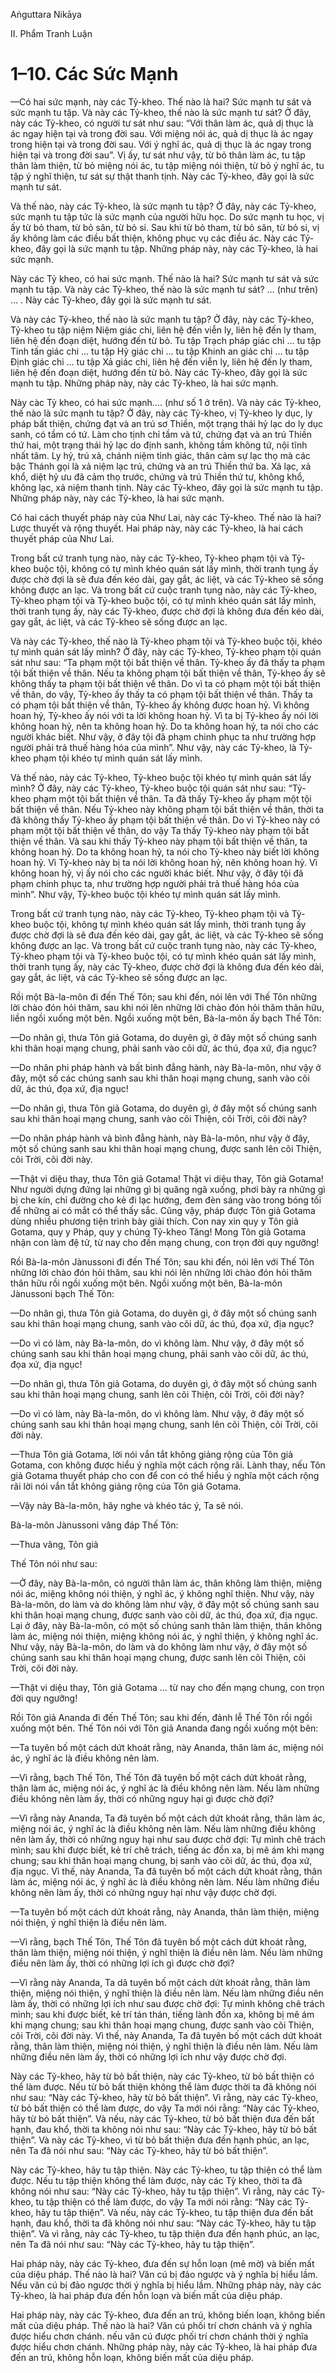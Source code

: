 Aṅguttara Nikāya

II. Phẩm Tranh Luận

# 1–10. Các Sức Mạnh

—Có hai sức mạnh, này các Tỷ-kheo. Thế nào là hai? Sức mạnh tư sát và sức mạnh tu tập. Và này các Tỷ-kheo, thế nào là sức mạnh tư sát? Ở đây, này các Tỷ-kheo, có người tư sát như sau: “Với thân làm ác, quả dị thục là ác ngay hiện tại và trong đời sau. Với miệng nói ác, quả dị thục là ác ngay trong hiện tại và trong đời sau. Với ý nghĩ ác, quả dị thục là ác ngay trong hiện tại và trong đời sau”. Vị ấy, tư sát như vậy, từ bỏ thân làm ác, tu tập thân làm thiện, từ bỏ miệng nói ác, tu tập miệng nói thiện, từ bỏ ý nghĩ ác, tu tập ý nghĩ thiện, tư sát sự thật thanh tịnh. Này các Tỷ-kheo, đây gọi là sức mạnh tư sát.

Và thế nào, này các Tỷ-kheo, là sức mạnh tu tập? Ở đây, này các Tỷ-kheo, sức mạnh tu tập tức là sức mạnh của người hữu học. Do sức mạnh tu học, vị ấy từ bỏ tham, từ bỏ sân, từ bỏ si. Sau khi từ bỏ tham, từ bỏ sân, từ bỏ si, vị ấy không làm các điều bất thiện, không phục vụ các điều ác. Này các Tỷ-kheo, đây gọi là sức mạnh tu tập. Những pháp này, này các Tỷ-kheo, là hai sức mạnh.

Này các Tỷ kheo, có hai sức mạnh. Thế nào là hai? Sức mạnh tư sát và sức mạnh tu tập. Và này các Tỷ-kheo, thế nào là sức mạnh tư sát? … (như trên) … . Này các Tỷ-kheo, đây gọi là sức mạnh tư sát.

Và này các Tỷ-kheo, thế nào là sức mạnh tu tập? Ở đây, này các Tỷ-kheo, Tỷ-kheo tu tập niệm Niệm giác chi, liên hệ đến viễn ly, liên hệ đến ly tham, liên hệ đến đoạn diệt, hướng đến từ bỏ. Tu tập Trạch pháp giác chi ... tu tập Tinh tấn giác chi ... tu tập Hỷ giác chi ... tu tập Khinh an giác chi ... tu tập Ðịnh giác chi ... tu tập Xả giác chi, liên hệ đến viễn ly, liên hệ đến ly tham, liên hệ đến đoạn diệt, hướng đến từ bỏ. Này các Tỷ-kheo, đây gọi là sức mạnh tu tập. Những pháp này, này các Tỷ-kheo, là hai sức mạnh.

Này càc Tỷ kheo, có hai sức mạnh.... (như số 1 ở trên). Và này các Tỷ-kheo, thế nào là sức mạnh tu tập? Ở đây, này các Tỷ-kheo, vị Tỷ-kheo ly dục, ly pháp bất thiện, chứng đạt và an trú sơ Thiền, một trạng thái hỷ lạc do ly dục sanh, có tầm có tứ. Làm cho tịnh chỉ tầm và tứ, chứng đạt và an trú Thiền thứ hai, một trạng thái hỷ lạc do định sanh, không tầm không tứ, nội tĩnh nhất tâm. Ly hỷ, trú xả, chánh niệm tỉnh giác, thân cảm sự lạc thọ mà các bậc Thánh gọi là xả niệm lạc trú, chứng và an trú Thiền thứ ba. Xả lạc, xả khổ, diệt hỷ ưu đã cảm thọ trước, chứng và trú Thiền thứ tư, không khổ, không lạc, xả niệm thanh tịnh. Này các Tỷ-kheo, đây gọi là sức mạnh tu tập. Những pháp này, này các Tỷ-kheo, là hai sức mạnh.

Có hai cách thuyết pháp này của Như Lai, này các Tỷ-kheo. Thế nào là hai? Lược thuyết và rộng thuyết. Hai pháp này, này các Tỷ-kheo, là hai cách thuyết pháp của Như Lai.

Trong bất cứ tranh tụng nào, này các Tỷ-kheo, Tỷ-kheo phạm tội và Tỷ-kheo buộc tội, không có tự mình khéo quán sát lấy mình, thời tranh tụng ấy được chờ đợi là sẽ đưa đến kéo dài, gay gắt, ác liệt, và các Tỷ-kheo sẽ sống không được an lạc. Và trong bất cứ cuộc tranh tụng nào, này các Tỷ-kheo, Tỷ-kheo phạm tội và Tỷ-kheo buộc tội, có tự mình khéo quán sát lấy mình, thời tranh tụng ấy, này các Tỷ-kheo, được chờ đợi là không đưa đến kéo dài, gay gắt, ác liệt, và các Tỷ-kheo sẽ sống được an lạc.

Và này các Tỷ-kheo, thế nào là Tỷ-kheo phạm tội và Tỷ-kheo buộc tội, khéo tự mình quán sát lấy mình? Ở đây, này các Tỷ-kheo, Tỷ-kheo phạm tội quán sát như sau: “Ta phạm một tội bất thiện về thân. Tỷ-kheo ấy đã thấy ta phạm tội bất thiện về thân. Nếu ta không phạm tội bất thiện về thân, Tỷ-kheo ấy sẽ không thấy ta phạm tội bất thiện về thân. Do vì ta có phạm một tội bất thiện về thân, do vậy, Tỷ-kheo ấy thấy ta có phạm tội bất thiện về thân. Thấy ta có phạm tội bất thiện về thân, Tỷ-kheo ấy không được hoan hỷ. Vì không hoan hỷ, Tỷ-kheo ấy nói với ta lời không hoan hỷ. Vì ta bị Tỷ-kheo ấy nói lời không hoan hỷ, nên ta không hoan hỷ. Do ta không hoan hỷ, ta nói cho các người khác biết. Như vậy, ở đây tội đã phạm chinh phục ta như trường hợp người phải trả thuế hàng hóa của mình”. Như vậy, này các Tỷ-kheo, là Tỷ-kheo phạm tội khéo tự mình quán sát lấy mình.

Và thế nào, này các Tỷ-kheo, Tỷ-kheo buộc tội khéo tự mình quán sát lấy mình? Ở đây, này các Tỷ-kheo, Tỷ-kheo buộc tội quán sát như sau: “Tỷ-kheo phạm một tội bất thiện về thân. Ta đã thấy Tỷ-kheo ấy phạm một tội bất thiện về thân. Nếu Tỷ-kheo này không phạm tội bất thiện về thân, thời ta đã không thấy Tỷ-kheo ấy phạm tội bất thiện về thân. Do vì Tỷ-kheo này có phạm một tội bất thiện về thân, do vậy Ta thấy Tỷ-kheo này phạm tội bất thiện về thân. Và sau khi thấy Tỷ-kheo này phạm tội bất thiện về thân, ta không hoan hỷ. Do ta không hoan hỷ, ta nói cho Tỷ-kheo này biết lời không hoan hỷ. Vì Tỷ-kheo này bị ta nói lời không hoan hỷ, nên không hoan hỷ. Vì không hoan hỷ, vị ấy nói cho các người khác biết. Như vậy, ở đây tội đã phạm chinh phục ta, như trường hợp người phải trả thuế hàng hóa của mình”. Như vậy, Tỷ-kheo buộc tội khéo tự mình quán sát lấy mình.

Trong bất cứ tranh tụng nào, này các Tỷ-kheo, Tỷ-kheo phạm tội và Tỷ-kheo buộc tội, không tự mình khéo quán sát lấy mình, thời tranh tụng ấy được chờ đợi là sẽ đưa đến kéo dài, gay gắt, ác liệt, và các Tỷ-kheo sẽ sống không được an lạc. Và trong bất cứ cuộc tranh tụng nào, này các Tỷ-kheo, Tỷ-kheo phạm tội và Tỷ-kheo buộc tội, có tự mình khéo quán sát lấy mình, thời tranh tụng ấy, này các Tỷ-kheo, được chờ đợi là không đưa đến kéo dài, gay gắt, ác liệt, và các Tỷ-kheo sẽ sống được an lạc.

Rồi một Bà-la-môn đi đến Thế Tôn; sau khi đến, nói lên với Thế Tôn những lời chào đón hỏi thăm, sau khi nói lên những lời chào đón hỏi thăm thân hữu, liền ngồi xuống một bên. Ngồi xuống một bên, Bà-la-môn ấy bạch Thế Tôn:

—Do nhân gì, thưa Tôn giả Gotama, do duyên gì, ở đây một số chúng sanh khi thân hoại mạng chung, phải sanh vào cõi dữ, ác thú, đọa xứ, địa ngục?

—Do nhân phi pháp hành và bất bình đẳng hành, này Bà-la-môn, như vậy ở đây, một số các chúng sanh sau khi thân hoại mạng chung, sanh vào cõi dữ, ác thú, đọa xứ, địa ngục!

—Do nhân gì, thưa Tôn giả Gotama, do duyên gì, ở đây một số chúng sanh sau khi thân hoại mạng chung, sanh vào cõi Thiện, cõi Trời, cõi đời này?

—Do nhân pháp hành và bình đẳng hành, này Bà-la-môn, như vậy ở đây, một số chúng sanh sau khi thân hoại mạng chung, được sanh lên cõi Thiện, cõi Trời, cõi đời này.

—Thật vi diệu thay, thưa Tôn giả Gotama! Thật vi diệu thay, Tôn giả Gotama! Như người dựng đứng lại những gì bị quăng ngã xuống, phơi bày ra những gì bị che kín, chỉ đường cho kẻ đi lạc hướng, đem đèn sáng vào trong bóng tối để những ai có mắt có thể thấy sắc. Cũng vậy, pháp được Tôn giả Gotama dùng nhiều phương tiện trình bày giải thích. Con nay xin quy y Tôn giả Gotama, quy y Pháp, quy y chúng Tỷ-kheo Tăng! Mong Tôn giả Gotama nhận con làm đệ tử, từ nay cho đến mạng chung, con trọn đời quy ngưỡng!

Rồi Bà-la-môn Jànussoni đi đến Thế Tôn; sau khi đến, nói lên với Thế Tôn những lời chào đón hỏi thăm, sau khi nói lên những lời chào đón hỏi thăm thân hữu rồi ngồi xuống một bên. Ngồi xuống một bên, Bà-la-môn Jànussoni bạch Thế Tôn:

—Do nhân gì, thưa Tôn giả Gotama, do duyên gì, ở đây một số chúng sanh sau khi thân hoại mạng chung, sanh vào cõi dữ, ác thú, đọa xứ, địa ngục?

—Do vì có làm, này Bà-la-môn, do vì không làm. Như vậy, ở đây một số chúng sanh sau khi thân hoại mạng chung, phải sanh vào cõi dữ, ác thú, đọa xứ, địa ngục!

—Do nhân gì, thưa Tôn giả Gotama, do duyên gì, ở đây một số chúng sanh sau khi thân hoại mạng chung, sanh lên cõi Thiện, cõi Trời, cõi đời này?

—Do vì có làm, này Bà-la-môn, do vì không làm. Như vậy, ở đây một số chúng sanh sau khi thân hoại mạng chung, sanh lên cõi Thiện, cõi Trời, cõi đời này.

—Thưa Tôn giả Gotama, lời nói vắn tắt không giảng rộng của Tôn giả Gotama, con không được hiểu ý nghĩa một cách rộng rãi. Lành thay, nếu Tôn giả Gotama thuyết pháp cho con để con có thể hiểu ý nghĩa một cách rộng rãi lời nói vắn tắt không giảng rộng của Tôn giả Gotama.

—Vậy này Bà-la-môn, hãy nghe và khéo tác ý, Ta sẽ nói.

Bà-la-môn Jànussoni vâng đáp Thế Tôn:

—Thưa vâng, Tôn giả

Thế Tôn nói như sau:

—Ở đây, này Bà-la-môn, có người thân làm ác, thân không làm thiện, miệng nói ác, miệng không nói thiện, ý nghĩ ác, ý không nghĩ thiện. Như vậy, này Bà-la-môn, do làm và do không làm như vậy, ở đây một số chúng sanh sau khi thân hoại mạng chung, được sanh vào cõi dữ, ác thú, đọa xứ, địa ngục. Lại ở đây, này Bà-la-môn, có một số chúng sanh thân làm thiện, thân không làm ác, miệng nói thiện, miệng không nói ác, ý nghĩ thiện, ý không nghĩ ác. Như vậy, này Bà-la-môn, do làm và do không làm như vậy, ở đây một số chúng sanh sau khi thân hoại mạng chung, được sanh lên cõi Thiện, cõi Trời, cõi đời này.

—Thật vi diệu thay, Tôn giả Gotama ... từ nay cho đến mạng chung, con trọn đời quy ngưỡng!

Rồi Tôn giả Ananda đi đến Thế Tôn; sau khi đến, đảnh lễ Thế Tôn rồi ngồi xuống một bên. Thế Tôn nói với Tôn giả Ananda đang ngồi xuống một bên:

—Ta tuyên bố một cách dứt khoát rằng, này Ananda, thân làm ác, miệng nói ác, ý nghĩ ác là điều không nên làm.

—Vì rằng, bạch Thế Tôn, Thế Tôn đã tuyên bố một cách dứt khoát rằng, thân làm ác, miệng nói ác, ý nghĩ ác là điều không nên làm. Nếu làm những điều không nên làm ấy, thời có những nguy hại gì được chờ đợi?

—Vì rằng này Ananda, Ta đã tuyên bố một cách dứt khoát rằng, thân làm ác, miệng nói ác, ý nghĩ ác là điều không nên làm. Nếu làm những điều không nên làm ấy, thời có những nguy hại như sau được chờ đợi: Tự mình chê trách mình; sau khi được biết, kẻ trí chê trách, tiếng ác đồn xa, bị mê ám khi mạng chung; sau khi thân hoại mạng chung, bị sanh vào cõi dữ, ác thú, đọa xứ, địa ngục. Vì thế, này Ananda, Ta đã tuyên bố một cách dứt khoát rằng, thân làm ác, miệng nói ác, ý nghĩ ác là điều không nên làm. Nếu làm những điều không nên làm ấy, thời có những nguy hại như vậy được chờ đợi.

—Ta tuyên bố một cách dứt khoát rằng, này Ananda, thân làm thiện, miệng nói thiện, ý nghĩ thiện là điều nên làm.

—Vì rằng, bạch Thế Tôn, Thế Tôn đã tuyên bố một cách dứt khoát rằng, thân làm thiện, miệng nói thiện, ý nghĩ thiện là điều nên làm. Nếu làm những điều nên làm ấy, thời có những lợi ích gì được chờ đợi?

—Vì rằng này Ananda, Ta dã tuyên bố một cách dứt khoát rằng, thân làm thiện, miệng nói thiện, ý nghĩ thiện là điều nên làm. Nếu làm những điều nên làm ấy, thời có những lợi ích như sau được chờ đợi: Tự mình không chê trách mình; sau khi được biết, kẻ trí tán thán, tiếng lành đồn xa, không bị mê ám khi mạng chung; sau khi thân hoại mạng chung, được sanh vào cõi Thiện, cõi Trời, cõi đời này. Vì thế, này Ananda, Ta đã tuyên bố một cách dứt khoát rằng, thân làm thiện, miệng nói thiện, ý nghĩ thiện là điều nên làm. Nếu làm những điều nên làm ấy, thời có những lợi ích như vậy được chờ đợi.

Này các Tỷ-kheo, hãy từ bỏ bất thiện, này các Tỷ-kheo, từ bỏ bất thiện có thể làm được. Nếu từ bỏ bất thiện không thể làm được thời ta đã không nói như sau: “Này các Tỷ-kheo, hãy từ bỏ bất thiện”. Vì rằng, này các Tỷ-kheo, từ bỏ bất thiện có thể làm được, do vậy Ta mới nói rằng: “Này các Tỷ-kheo, hãy từ bỏ bất thiện”. Và nếu, này các Tỷ-kheo, từ bỏ bất thiện đưa đến bất hạnh, đau khổ, thời ta không nói như sau: “Này các Tỷ-kheo, hãy từ bỏ bất thiện”. Và này các Tỷ-kheo, vì từ bỏ bất thiện đưa đến hạnh phúc, an lạc, nên Ta đã nói như sau: “Này các Tỷ-kheo, hãy từ bỏ bất thiện”.

Này các Tỷ-kheo, hãy tu tập thiện. Này các Tỷ-kheo, tu tập thiện có thể làm được. Nếu tu tập thiện không thể làm được, này các Tỳ kheo, thời ta đã không nói như sau: “Này các Tỷ-kheo, hãy tu tập thiện”. Vì rằng, này các Tỷ-kheo, tu tập thiện có thể làm được, do vậy Ta mới nói rằng: “Này các Tỷ-kheo, hãy tu tập thiện”. Và nếu, này các Tỷ-kheo, tu tập thiện đưa đến bất hạnh, đau khổ, thời ta đã không nói như sau: “Này các Tỷ-kheo, hãy tu tập thiện”. Và vì rằng, này các Tỷ-kheo, tu tập thiện đưa đến hạnh phúc, an lạc, nên Ta đã nói như sau: “Này các Tỷ-kheo, hãy tu tập thiện”.

Hai pháp này, này các Tỷ-kheo, đưa đến sự hỗn loạn (mê mờ) và biến mất của diệu pháp. Thế nào là hai? Văn cú bị đảo ngược và ý nghĩa bị hiểu lầm. Nếu văn cú bị đảo ngược thời ý nghĩa bị hiểu lầm. Những pháp này, này các Tỷ-kheo, là hai pháp đưa đến hỗn loạn và biến mất của diệu pháp.

Hai pháp này, này các Tỷ-kheo, đưa đến an trú, không biến loạn, không biến mất của diệu pháp. Thế nào là hai? Văn cú phối trí chơn chánh và ý nghĩa được hiểu chơn chánh. nếu văn cú được phối trí chơn chánh thời ý nghĩa được hiểu chơn chánh. Những pháp này, này các Tỷ-kheo, là hai pháp đưa đến an trú, không hỗn loạn, không biến mất của diệu pháp.

